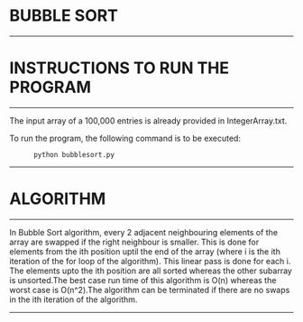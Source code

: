 # BUBBLE SORT
------------------------------------
# INSTRUCTIONS TO RUN THE PROGRAM
------------------------------------

The input array of a 100,000 entries is already provided in IntegerArray.txt.

To run the program, the following command is to be executed:

          python bubblesort.py


------------------------------------
# ALGORITHM
------------------------------------

In Bubble Sort algorithm, every 2 adjacent neighbouring elements of the array
are swapped if the right neighbour is smaller. This is done for elements from the
ith position uptil the end of the array (where i is the ith iteration of the for
loop of the algorithm). This linear pass is done for each i. The elements upto
the ith position are all sorted whereas the other subarray is unsorted.The best
case run time of this algorithm is O(n) whereas the worst case is O(n^2).The
algorithm can be terminated if there are no swaps in the ith iteration of the
algorithm.


------------------------------------  
